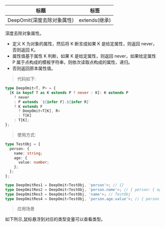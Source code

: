 | 标题                       | 标签          |
| -------------------------- | ------------- |
| DeepOmit(深度去除对象属性) | extends(继承) |

深度去除对象属性。

- 定义 K 为对象的属性，然后将 K 断言成如果 K 是给定属性，则返回 never，否则返回 K。
- 属性值基于属性 K 判断，如果 K 是给定属性，则返回 never，如果给定属性 P 属于点构成的模板字符串，则依次读取点构成的属性，递归。
- 否则返回原本属性值。

> 代码如下:

```ts
type DeepOmit<T, P> = {
  [K in keyof T as K extends P ? never : K]: K extends P
    ? never
    : P extends `${infer F}.${infer R}`
    ? K extends F
      ? DeepOmit<T[K], R>
      : T[K]
    : T[K];
};
```

> 使用方式:

```ts
type TestObj = {
  person: {
    name: string;
    age: {
      value: number;
    };
  };
};

type DeepOmitRes1 = DeepOmit<TestObj, 'person'>; // {}
type DeepOmitRes2 = DeepOmit<TestObj, 'person.name'>; // { person: { age: { value: number } } }
type DeepOmitRes3 = DeepOmit<TestObj, 'name'>; // TestObj
type DeepOmitRes4 = DeepOmit<TestObj, 'person.age.value'>; // { person: { name: string; age: {} } }
```

> 应用场景

如下所示,鼠标悬浮到对应的类型变量可以查看类型。

<div class="code-editor" data-url="codes/typescript/demo/DeepOmit.ts" data-language="typescript"></div>
